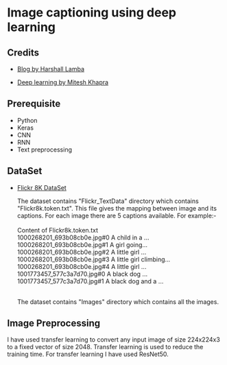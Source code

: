 # Image captioning using deep learning

## Credits
* [Blog by Harshall Lamba](https://towardsdatascience.com/image-captioning-with-keras-teaching-computers-to-describe-pictures-c88a46a311b8)

* [Deep learning by Mitesh Khapra](https://www.youtube.com/playlist?list=PLyqSpQzTE6M9gCgajvQbc68Hk_JKGBAYT)


## Prerequisite
* Python
* Keras
* CNN
* RNN
* Text preprocessing

## DataSet
* [Flickr 8K DataSet](https://www.kaggle.com/shadabhussain/flickr8k)

  The dataset contains "Flickr_TextData" directory which contains "Flickr8k.token.txt". This file gives the mapping between image and its captions. For each image there are 5 captions available. For example:- <br /><br />
  Content of Flickr8k.token.txt <br />
  1000268201_693b08cb0e.jpg#0 A child in a ... <br />
  1000268201_693b08cb0e.jpg#1 A girl going... <br />
  1000268201_693b08cb0e.jpg#2 A little girl ... <br />
  1000268201_693b08cb0e.jpg#3 A little girl climbing... <br />
  1000268201_693b08cb0e.jpg#4 A little girl ... <br />
  1001773457_577c3a7d70.jpg#0 A black dog ... <br />
  1001773457_577c3a7d70.jpg#1 A black dog and a ... <br /><br />

  The dataset contains "Images" directory which contains all the images.


## Image Preprocessing
  I have used transfer learning to convert any input image of size 224x224x3 to a fixed vector of size 2048. Transfer learning is used to reduce the training time. For transfer learning I have used ResNet50. 
